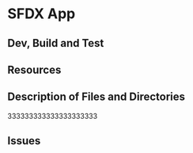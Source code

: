 # SFDX App

## Dev, Build and Test

## Resources

## Description of Files and Directories
333333333333333333333
## Issues
